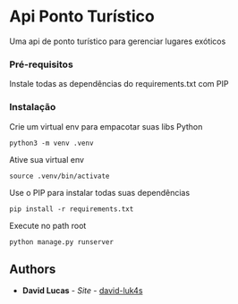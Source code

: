 # Api Ponto Turístico

Uma api de ponto turístico para gerenciar lugares exóticos

### Pré-requisitos

Instale todas as dependências do requirements.txt com PIP

### Instalação

Crie um virtual env para empacotar suas libs Python

```
python3 -m venv .venv
```

Ative sua virtual env

```
source .venv/bin/activate
```


Use o PIP para instalar todas suas dependências

```
pip install -r requirements.txt
```

Execute no path root

```
python manage.py runserver
```

## Authors

* **David Lucas** - *Site* - [david-luk4s](https://david-luk4s.github.io/)